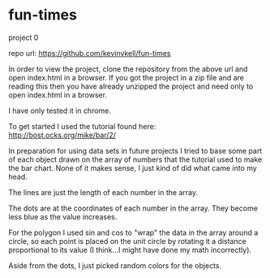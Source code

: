 # fun-times
project 0

repo url: https://github.com/kevinvkell/fun-times

In order to view the project, clone the repository from the above url and open index.html in a browser.
If you got the project in a zip file and are reading this then you have already 
unzipped the project and need only to open index.html in a browser.

I have only tested it in chrome. 

To get started I used the tutorial found here: http://bost.ocks.org/mike/bar/2/

In preparation for using data sets in future projects I tried to base some part of each
object drawn on the array of numbers that the tutorial used to make the bar chart.
None of it makes sense, I just kind of did what came into my head. 

The lines are just the length of each number in the array. 

The dots are at the coordinates of each number in the array. They become less blue as
the value increases.

For the polygon I used sin and cos to "wrap" the data in the 
array around a circle, so each point is placed on the unit circle by rotating
it a distance proportional to its value (I think...I might have done my math incorrectly). 

Aside from the dots, I just picked random colors for the objects.